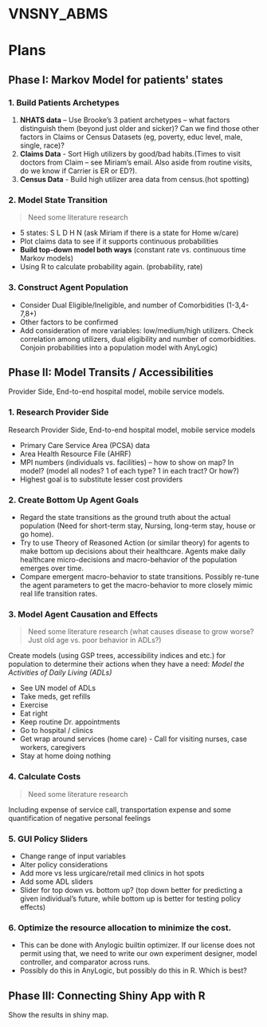 # VNSNY_ABMS
# Plans

## Phase I: Markov Model for patients' states
### 1. Build Patients Archetypes
1. **NHATS data** – Use Brooke’s 3 patient archetypes – what factors distinguish them (beyond just older and sicker)? Can we find those other factors in Claims or Census Datasets (eg, poverty, educ level, male, single, race)? 
1. **Claims Data** - Sort High utilizers by good/bad habits.(Times to visit doctors from Claim – see Miriam’s email. Also aside from routine visits, do we know if Carrier is ER or ED?). 
1. **Census Data** - Build high utilizer area data from census.(hot spotting)
### 2. Model State Transition
> Need some literature research

* 5 states: S L D H N (ask Miriam if there is a state for Home w/care)
* Plot claims data to see if it supports continuous probabilities
* **Build top-down model both ways** (constant rate vs. continuous  time Markov models) 
* Using R to calculate probability again. (probability, rate)
### 3. Construct Agent Population
* Consider Dual Eligible/Ineligible, and number of Comorbidities (1-3,4-7,8+) 
* Other factors to be confirmed
* Add consideration of more variables: low/medium/high utilizers. 
Check correlation among utilizers, dual eligibility and number of comorbidities. 
Conjoin probabilities into a population model with  AnyLogic)

## Phase II: Model Transits / Accessibilities
Provider Side, End-to-end hospital model, mobile service models.
### 1. Research Provider Side
Research Provider Side, End-to-end hospital model, mobile service models
* Primary Care Service Area (PCSA) data
* Area Health Resource File (AHRF)
* MPI numbers (individuals vs. facilities) – how to show on map? In model? (model all nodes? 1 of each type? 1 in each tract? Or how?)
* Highest goal is to substitute lesser cost providers
### 2. Create Bottom Up Agent Goals
* Regard the state transitions as the ground truth about the actual population (Need for short-term stay, Nursing, long-term stay, house or go home).
* Try to use Theory of Reasoned Action (or similar theory) for agents to make bottom up decisions about their healthcare. Agents make daily healthcare micro-decisions and macro-behavior of the population emerges over time.
* Compare emergent macro-behavior to state transitions. Possibly re-tune the agent parameters to get the macro-behavior to more closely mimic real life transition rates.
### 3. Model Agent Causation and Effects
> Need some literature research (what causes disease to grow worse? Just old age vs. poor behavior in ADLs?)

Create models (using GSP trees, accessibility indices and etc.) for population to determine their actions when they have a need:
*Model the Activities of Daily Living (ADLs)*
* See UN model of ADLs
* Take meds, get refills
* Exercise
* Eat right
* Keep routine Dr. appointments
* Go to hospital / clinics
* Get wrap around services (home care) - Call for visiting nurses, case workers, caregivers
* Stay at home doing nothing
### 4. Calculate Costs
> Need some literature research

Including expense of service call, transportation expense and some quantification of negative personal feelings
### 5. GUI Policy Sliders
* Change range of input variables
* Alter policy considerations
* Add more vs less urgicare/retail med clinics in hot spots
* Add some ADL sliders
* Slider for top down vs. bottom up? (top down better for predicting a given individual’s future, while bottom up is better for testing policy effects)
### 6. Optimize the resource allocation to minimize the cost.
* This can be done with Anylogic builtin optimizer. If our license does not permit using that, we need to write our own experiment designer, model controller, and comparator across runs. 
* Possibly do this in AnyLogic, but possibly do this in R. Which is best?

## Phase III: Connecting Shiny App with R
Show the results in shiny map.
